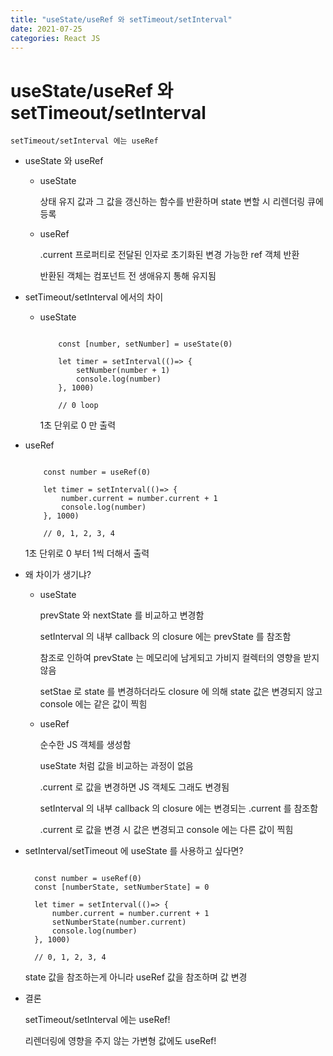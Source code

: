 ```yaml
---
title: "useState/useRef 와 setTimeout/setInterval"
date: 2021-07-25
categories: React JS
---
```


# useState/useRef 와 setTimeout/setInterval

    setTimeout/setInterval 에는 useRef

- useState 와 useRef

  - useState

    상태 유지 값과 그 값을 갱신하는 함수를 반환하며 state 변할 시 리렌더링 큐에 등록

  - useRef

    .current 프로퍼티로 전달된 인자로 초기화된 변경 가능한 ref 객체 반환

    반환된 객체는 컴포넌트 전 생애유지 통해 유지됨

- setTimeout/setInterval 에서의 차이

  - useState

    ```

        const [number, setNumber] = useState(0)

        let timer = setInterval(()=> {
            setNumber(number + 1)
            console.log(number)
        }, 1000)

        // 0 loop

    ```

    1초 단위로 0 만 출력

- useRef

  ```

      const number = useRef(0)

      let timer = setInterval(()=> {
          number.current = number.current + 1
          console.log(number)
      }, 1000)

      // 0, 1, 2, 3, 4

  ```

  1초 단위로 0 부터 1씩 더해서 출력

- 왜 차이가 생기냐?

  - useState

    prevState 와 nextState 를 비교하고 변경함

    setInterval 의 내부 callback 의 closure 에는 prevState 를 참조함

    참조로 인하여 prevState 는 메모리에 남게되고 가비지 컬렉터의 영향을 받지 않음

    setStae 로 state 를 변경하더라도 closure 에 의해 state 값은 변경되지 않고 console 에는 같은 값이 찍힘

  - useRef

    순수한 JS 객체를 생성함

    useState 처럼 값을 비교하는 과정이 없음

    .current 로 값을 변경하면 JS 객체도 그래도 변경됨

    setInterval 의 내부 callback 의 closure 에는 변경되는 .current 를 참조함

    .current 로 값을 변경 시 값은 변경되고 console 에는 다른 값이 찍힘

- setInterval/setTimeout 에 useState 를 사용하고 싶다면?

  ```

    const number = useRef(0)
    const [numberState, setNumberState] = 0

    let timer = setInterval(()=> {
        number.current = number.current + 1
        setNumberState(number.current)
        console.log(number)
    }, 1000)

    // 0, 1, 2, 3, 4

  ```

  state 값을 참조하는게 아니라 useRef 값을 참조하며 값 변경

- 결론

  setTimeout/setInterval 에는 useRef!

  리렌더링에 영향을 주지 않는 가변형 값에도 useRef!
